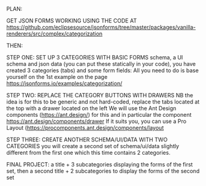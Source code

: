 PLAN: 

GET JSON FORMS WORKING USING THE CODE AT 
https://github.com/eclipsesource/jsonforms/tree/master/packages/vanilla-renderers/src/complex/categorization

THEN: 


STEP ONE: SET UP 3 CATEGORIES WITH BASIC FORMS
schema, a UI schema and json data (you can put these statically in your code), you have created 3 categories (tabs) and some form fields: All you need to do is base yourself on the 1st example on the page https://jsonforms.io/examples/categorization/


STEP TWO: REPLACE THE CATEGORY BUTTONS WITH DRAWERS
NB the idea is for this to be generic and not hard-coded,
replace the tabs located at the top with a drawer located on the left
We will use the Ant Design components (https://ant.design/) for this and in particular the component https://ant.design/components/drawer
If it suits you, you can use a Pro Layout (https://procomponents.ant.design/components/layout

STEP THREE: CREATE ANOTHER SCHEMA/UI/DATA WITH TWO CATEGORIES
you will create a second set of schema/ui/data slightly different from the first one which this time contains 2 categories.

FINAL PROJECT: 
a title + 3 subcategories displaying the forms of the first set, then a second title + 2 subcategories to display the forms of the second set
